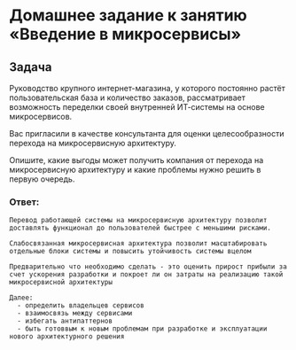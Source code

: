 # Домашнее задание к занятию «Введение в микросервисы»

## Задача

Руководство крупного интернет-магазина, у которого постоянно растёт пользовательская база и количество заказов, рассматривает возможность переделки своей внутренней   ИТ-системы на основе микросервисов. 

Вас пригласили в качестве консультанта для оценки целесообразности перехода на микросервисную архитектуру. 

Опишите, какие выгоды может получить компания от перехода на микросервисную архитектуру и какие проблемы нужно решить в первую очередь.

  ### Ответ:
    Перевод работающей системы на микросервисную архитектуру позволит доставлять функционал до пользователей быстрее с меньшими рисками.

    Слабосвязанная микросервисная архитектура позволит масштабировать отдельные блоки системы и повысить утойчивость системы вцелом
    
    Предварительно что необходимо сделать - это оценить прирост прибыли за счет ускорения разработки и покроет ли он затраты на реализацию такой микросервисной архитектуры

    Далее:
      - определить владельцев сервисов
      - взаимосвязь между сервисами
      - избегать антипаттернов
      - быть готоввым к новым проблемам при разработке и эксплуатации нового архитектурного решения
